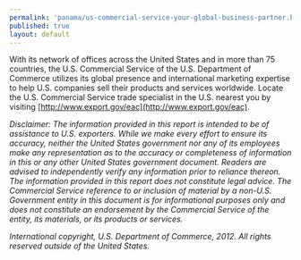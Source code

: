 ```yaml
---
permalink: 'panama/us-commercial-service-your-global-business-partner.html'
published: true
layout: default
---
```

With its network of offices across the United States and in more than 75 countries, the U.S. Commercial Service of the U.S. Department of Commerce utilizes its global presence and international marketing expertise to help U.S. companies sell their products and services worldwide. Locate the U.S. Commercial Service trade specialist in the U.S. nearest you by visiting [http://www.export.gov/eac](http://www.export.gov/eac).

_Disclaimer: The information provided in this report is intended to be of assistance to U.S. exporters. While we make every effort to ensure its accuracy, neither the United States government nor any of its employees make any representation as to the accuracy or completeness of information in this or any other United States government document. Readers are advised to independently verify any information prior to reliance thereon. The information provided in this report does not constitute legal advice. The Commercial Service reference to or inclusion of material by a non-U.S. Government entity in this document is for informational purposes only and does not constitute an endorsement by the Commercial Service of the entity, its materials, or its products or services._

_International copyright, U.S. Department of Commerce, 2012. All rights reserved outside of the United States._
